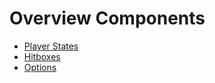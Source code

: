 # Overview Components

* [Player States](./player-states.md)
* [Hitboxes](./hitboxes.md)
* [Options](./options.md)

